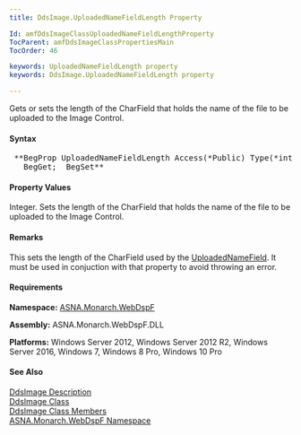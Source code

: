 ```yaml
---
title: DdsImage.UploadedNameFieldLength Property

Id: amfDdsImageClassUploadedNameFieldLengthProperty
TocParent: amfDdsImageClassPropertiesMain
TocOrder: 46

keywords: UploadedNameFieldLength property
keywords: DdsImage.UploadedNameFieldLength property

---
```


Gets or sets the length of the CharField that holds the name of the file to be uploaded to the Image Control.

#### Syntax
<pre class="prettyprint"> **BegProp UploadedNameFieldLength Access(*Public) Type(*int)
   BegGet;  BegSet** </pre>

#### Property Values
Integer. Sets the length of the CharField that holds the name of the file to be uploaded to the Image Control.

#### Remarks
This sets the length of the CharField used by the [UploadedNameField](amfDdsImageClassUploadedNameFieldProperty.html). It must be used in conjuction with that property to avoid throwing an error.

#### Requirements
**Namespace:** [ASNA.Monarch.WebDspF](amfWebDspFNamespace.html)

**Assembly:** ASNA.Monarch.WebDspF.DLL

**Platforms:** Windows Server 2012, Windows Server 2012 R2, Windows Server 2016, Windows 7, Windows 8 Pro, Windows 10 Pro

#### See Also
[DdsImage Description](amfUnderstandingImageControls.html)<br /> [ DdsImage Class](amfDdsImageClass.html) <br /> [ DdsImage Class Members](amfDdsImageClassMembers.html) <br /> [ ASNA.Monarch.WebDspF Namespace](amfWebDspFNamespace.html) 
